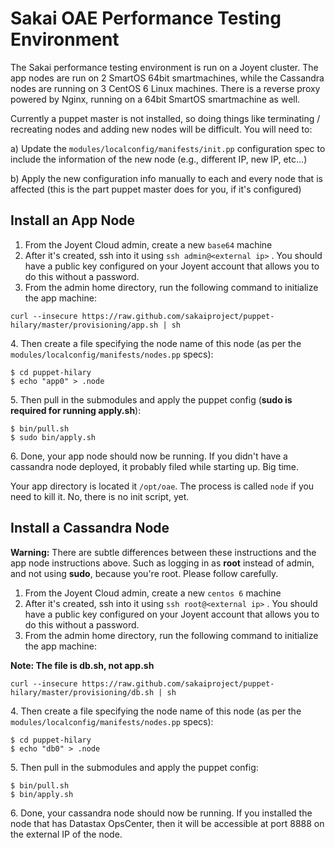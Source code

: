 # Sakai OAE Performance Testing Environment

The Sakai performance testing environment is run on a Joyent cluster. The app nodes are run on 2 SmartOS 64bit smartmachines, while the Cassandra nodes are running on 3 CentOS 6 Linux machines. There is a reverse proxy powered by Nginx, running on a 64bit SmartOS smartmachine as well.

Currently a puppet master is not installed, so doing things like terminating / recreating nodes and adding new nodes will be difficult. You will need to:

a) Update the `modules/localconfig/manifests/init.pp` configuration spec to include the information of the new node (e.g., different IP, new IP, etc...)

b) Apply the new configuration info manually to each and every node that is affected (this is the part puppet master does for you, if it's configured)

## Install an App Node

1. From the Joyent Cloud admin, create a new `base64` machine
2. After it's created, ssh into it using `ssh admin@<external ip>` . You should have a public key configured on your Joyent account that allows you to do this without a password.
3. From the admin home directory, run the following command to initialize the app machine:

`curl --insecure https://raw.github.com/sakaiproject/puppet-hilary/master/provisioning/app.sh | sh`

4\. Then create a file specifying the node name of this node (as per the `modules/localconfig/manifests/nodes.pp` specs): 

``` 
$ cd puppet-hilary
$ echo "app0" > .node
```

5\. Then pull in the submodules and apply the puppet config (**sudo is required for running apply.sh**):

```
$ bin/pull.sh
$ sudo bin/apply.sh
```

6\. Done, your app node should now be running. If you didn't have a cassandra node deployed, it probably filed while starting up. Big time.

Your app directory is located it `/opt/oae`. The process is called `node` if you need to kill it. No, there is no init script, yet.

## Install a Cassandra Node

**Warning:** There are subtle differences between these instructions and the app node instructions above. Such as logging in as **root** instead of admin, and not using **sudo**, because you're root. Please follow carefully.

1. From the Joyent Cloud admin, create a new `centos 6` machine
2. After it's created, ssh into it using `ssh root@<external ip>` . You should have a public key configured on your Joyent account that allows you to do this without a password.
3. From the admin home directory, run the following command to initialize the app machine:

**Note: The file is db.sh, not app.sh**

`curl --insecure https://raw.github.com/sakaiproject/puppet-hilary/master/provisioning/db.sh | sh`

4\. Then create a file specifying the node name of this node (as per the `modules/localconfig/manifests/nodes.pp` specs): 

``` 
$ cd puppet-hilary
$ echo "db0" > .node
```

5\. Then pull in the submodules and apply the puppet config:

```
$ bin/pull.sh
$ bin/apply.sh
```

6\. Done, your cassandra node should now be running. If you installed the node that has Datastax OpsCenter, then it will be accessible at port 8888 on the external IP of the node.
